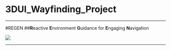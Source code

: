 # 3DUI_Wayfinding_Project


___________

#REGEN
##**R**eactive **E**nvironment **G**uidance for **E**ngaging **N**avigation

![](https://external-content.duckduckgo.com/iu/?u=https%3A%2F%2Fmedia.giphy.com%2Fmedia%2FAnqLBj9AY7iVy%2Fgiphy.gif&f=1&nofb=1)
___________
